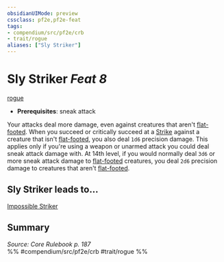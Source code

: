 ```yaml
---
obsidianUIMode: preview
cssclass: pf2e,pf2e-feat
tags:
- compendium/src/pf2e/crb
- trait/rogue
aliases: ["Sly Striker"]
---
```

# Sly Striker  *Feat 8*  
[rogue](/rules/traits/rogue.md)  

- **Prerequisites**: sneak attack

Your attacks deal more damage, even against creatures that aren't [flat-footed](/rules/conditions.md#Flat-footed). When you succeed or critically succeed at a [Strike](/rules/actions/strike.md) against a creature that isn't [flat-footed](/rules/conditions.md#Flat-footed), you also deal `1d6` precision damage. This applies only if you're using a weapon or unarmed attack you could deal sneak attack damage with. At 14th level, if you would normally deal `3d6` or more sneak attack damage to [flat-footed](/rules/conditions.md#Flat-footed) creatures, you deal `2d6` precision damage to creatures that aren't [flat-footed](/rules/conditions.md#Flat-footed).

## Sly Striker leads to...

[Impossible Striker](/compendium/feats/impossible-striker.md)

## Summary

*Source: Core Rulebook p. 187*  
%% #compendium/src/pf2e/crb #trait/rogue %%